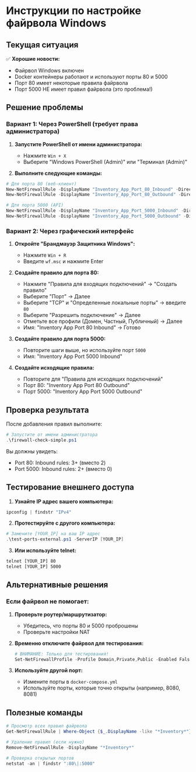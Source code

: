 # Инструкции по настройке файрвола Windows

## Текущая ситуация

✅ **Хорошие новости:**
- Файрвол Windows включен
- Docker контейнеры работают и используют порты 80 и 5000
- Порт 80 имеет некоторые правила файрвола
- Порт 5000 НЕ имеет правил файрвола (это проблема!)

## Решение проблемы

### Вариант 1: Через PowerShell (требует права администратора)

1. **Запустите PowerShell от имени администратора:**
   - Нажмите `Win + X`
   - Выберите "Windows PowerShell (Admin)" или "Терминал (Admin)"

2. **Выполните следующие команды:**

```powershell
# Для порта 80 (веб-клиент)
New-NetFirewallRule -DisplayName "Inventory_App_Port_80_Inbound" -Direction Inbound -Protocol TCP -LocalPort 80 -Action Allow -Profile Any
New-NetFirewallRule -DisplayName "Inventory_App_Port_80_Outbound" -Direction Outbound -Protocol TCP -LocalPort 80 -Action Allow -Profile Any

# Для порта 5000 (API)
New-NetFirewallRule -DisplayName "Inventory_App_Port_5000_Inbound" -Direction Inbound -Protocol TCP -LocalPort 5000 -Action Allow -Profile Any
New-NetFirewallRule -DisplayName "Inventory_App_Port_5000_Outbound" -Direction Outbound -Protocol TCP -LocalPort 5000 -Action Allow -Profile Any
```

### Вариант 2: Через графический интерфейс

1. **Откройте "Брандмауэр Защитника Windows":**
   - Нажмите `Win + R`
   - Введите `wf.msc` и нажмите Enter

2. **Создайте правило для порта 80:**
   - Нажмите "Правила для входящих подключений" → "Создать правило"
   - Выберите "Порт" → Далее
   - Выберите "TCP" и "Определенные локальные порты" → введите `80`
   - Выберите "Разрешить подключение" → Далее
   - Отметьте все профили (Домен, Частный, Публичный) → Далее
   - Имя: "Inventory App Port 80 Inbound" → Готово

3. **Создайте правило для порта 5000:**
   - Повторите шаги выше, но используйте порт `5000`
   - Имя: "Inventory App Port 5000 Inbound"

4. **Создайте исходящие правила:**
   - Повторите для "Правила для исходящих подключений"
   - Порт 80: "Inventory App Port 80 Outbound"
   - Порт 5000: "Inventory App Port 5000 Outbound"

## Проверка результата

После добавления правил выполните:

```powershell
# Запустите от имени администратора
.\firewall-check-simple.ps1
```

Вы должны увидеть:
- Port 80: Inbound rules: 3+ (вместо 2)
- Port 5000: Inbound rules: 2+ (вместо 0)

## Тестирование внешнего доступа

1. **Узнайте IP адрес вашего компьютера:**
```powershell
ipconfig | findstr "IPv4"
```

2. **Протестируйте с другого компьютера:**
```powershell
# Замените [YOUR_IP] на ваш IP адрес
.\test-ports-external.ps1 -ServerIP [YOUR_IP]
```

3. **Или используйте telnet:**
```cmd
telnet [YOUR_IP] 80
telnet [YOUR_IP] 5000
```

## Альтернативные решения

### Если файрвол не помогает:

1. **Проверьте роутер/маршрутизатор:**
   - Убедитесь, что порты 80 и 5000 проброшены
   - Проверьте настройки NAT

2. **Временно отключите файрвол для тестирования:**
   ```powershell
   # ВНИМАНИЕ: Только для тестирования!
   Set-NetFirewallProfile -Profile Domain,Private,Public -Enabled False
   ```

3. **Используйте другой порт:**
   - Измените порты в `docker-compose.yml`
   - Используйте порты, которые точно открыты (например, 8080, 8081)

## Полезные команды

```powershell
# Просмотр всех правил файрвола
Get-NetFirewallRule | Where-Object {$_.DisplayName -like "*Inventory*"}

# Удаление правил (если нужно)
Remove-NetFirewallRule -DisplayName "*Inventory*"

# Проверка открытых портов
netstat -an | findstr ":80\|:5000"
```
